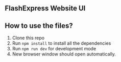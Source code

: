

## FlashExpress Website UI





## How to use the files?

1. Clone this repo
2. Run `npm install` to install all the dependencies
3. Run `npm run dev` for development mode
4. New browser window should open automatically.



